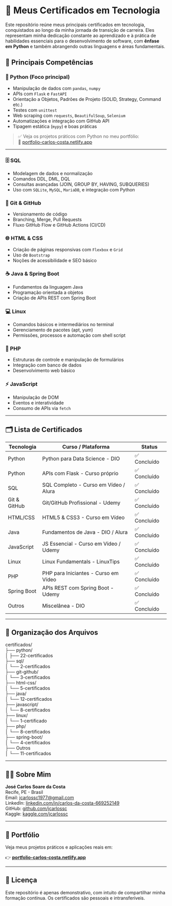 # 📜 Meus Certificados em Tecnologia

Este repositório reúne meus principais certificados em tecnologia, conquistados ao longo da minha jornada de transição de carreira. Eles representam minha dedicação constante ao aprendizado e à prática de habilidades essenciais para o desenvolvimento de software, com **ênfase em Python** e também abrangendo outras linguagens e áreas fundamentais.

## 🧠 Principais Competências

### 🐍 Python (Foco principal)
- Manipulação de dados com `pandas`, `numpy`
- APIs com `Flask` e `FastAPI`
- Orientação a Objetos, Padrões de Projeto (SOLID, Strategy, Command etc.)
- Testes com `unittest`
- Web scraping com `requests`, `BeautifulSoup`, `Selenium`
- Automatizações e integração com GitHub API
- Tipagem estática (`mypy`) e boas práticas

> ✅ Veja os projetos práticos com Python no meu portfólio:  
> 🔗 [portfolio-carlos-costa.netlify.app](https://portfolio-carlos-costa.netlify.app/)

---

### 🗄️ SQL
- Modelagem de dados e normalização
- Comandos DDL, DML, DQL
- Consultas avançadas (JOIN, GROUP BY, HAVING, SUBQUERIES)
- Uso com `SQLite`, `MySQL`, `MariaDB`, e integração com Python

### 🔧 Git & GitHub
- Versionamento de código
- Branching, Merge, Pull Requests
- Fluxo GitHub Flow e GitHub Actions (CI/CD)

### 🌐 HTML & CSS
- Criação de páginas responsivas com `Flexbox` e `Grid`
- Uso de `Bootstrap`
- Noções de acessibilidade e SEO básico

### ☕ Java & Spring Boot
- Fundamentos da linguagem Java
- Programação orientada a objetos
- Criação de APIs REST com Spring Boot

### 💻 Linux
- Comandos básicos e intermediários no terminal
- Gerenciamento de pacotes (apt, yum)
- Permissões, processos e automação com shell script

### 📜 PHP
- Estruturas de controle e manipulação de formulários
- Integração com banco de dados
- Desenvolvimento web básico

### ⚡ JavaScript
- Manipulação de DOM
- Eventos e interatividade
- Consumo de APIs via `fetch`

---

## 🗂️ Lista de Certificados

| Tecnologia | Curso / Plataforma | Status |
|------------|---------------------|--------|
| Python     | Python para Data Science - DIO         | ✅ Concluído |
| Python     | APIs com Flask - Curso próprio         | ✅ Concluído |
| SQL        | SQL Completo - Curso em Vídeo / Alura  | ✅ Concluído |
| Git & GitHub | Git/GitHub Profissional - Udemy      | ✅ Concluído |
| HTML/CSS   | HTML5 & CSS3 - Curso em Vídeo          | ✅ Concluído |
| Java       | Fundamentos de Java - DIO / Alura      | ✅ Concluído |
| JavaScript | JS Essencial - Curso em Vídeo / Udemy  | ✅ Concluído |
| Linux      | Linux Fundamentals - LinuxTips         | ✅ Concluído |
| PHP        | PHP para Iniciantes - Curso em Vídeo   | ✅ Concluído |
| Spring Boot| APIs REST com Spring Boot - Udemy      | ✅ Concluído |
| Outros     | Miscelânea - DIO                       | ✅ Concluído |

---

## 📂 Organização dos Arquivos

certificados/<br>
├── python/<br>
│ ├── 22-certificados<br>
├── sql/<br>
│ └── 2-certificados<br>
├── git-github/<br>
│ └── 3-certificados<br>
├── html-css/<br>
│ └── 5-certificados<br>
├── java/<br>
│ └── 12-certificados<br>
├── javascript/<br>
│ └── 8-certificados<br>
├── linux/<br>
│ └── 1-certificado<br>
├── php/<br>
│ └── 8-certificados<br>
├── spring-boot/<br>
│ └── 4-certificados<br>
├── Outros<br>
│ └── 11-certificados<br>



---

## 👨‍💼 Sobre Mim

**José Carlos Soare da Costa**  
Recife, PE - Brasil  
Email: [jcarlossc1977@gmail.com](mailto:jcarlossc1977@gmail.com)  
LinkedIn: [linkedin.com/in/carlos-da-costa-669252149](https://www.linkedin.com/in/carlos-da-costa-669252149/)  
GitHub: [github.com/jcarlossc](https://github.com/jcarlossc)  
Kaggle: [kaggle.com/jcarlossc](https://www.kaggle.com/jcarlossc/code)

---

## 🚀 Portfólio

Veja meus projetos práticos e aplicações reais em:

👉 **[portfolio-carlos-costa.netlify.app](https://portfolio-carlos-costa.netlify.app/)**

---

## 💬 Licença

Este repositório é apenas demonstrativo, com intuito de compartilhar minha formação contínua. Os certificados são pessoais e intransferíveis.

